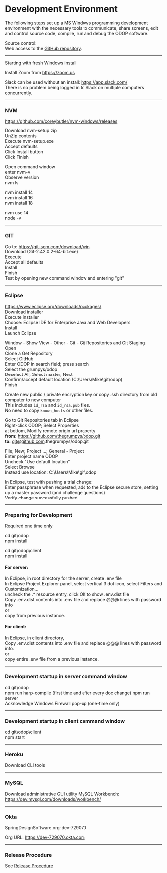 # Development Environment

The following steps set up a MS Windows programming development environment with the necessary tools to communicate, share screens, edit and control source code, compile, run and debug the ODOP software.

Source control:  
Web access to the [GitHub repository](https://github.com/thegrumpys/odop).  

_____

Starting with fresh Windows install

Install Zoom from https://zoom.us


Slack can be used without an install: https://app.slack.com/  
There is no problem being logged in to Slack on multiple computers concurrently.

_____

### NVM

https://github.com/coreybutler/nvm-windows/releases

Download nvm-setup.zip  
UnZip contents  
Execute nvm-setup.exe  
Accept defaults  
Click Install button  
Click Finish  

Open command window  
enter nvm-v  
Observe version  
nvm ls  

nvm install 14  
nvm install 16  
nvm install 18  

nvm use 14  
node -v  

_____

### GIT

Go to: https://git-scm.com/download/win  
Download (Git-2.42.0.2-64-bit.exe)  
Execute  
Accept all defaults  
Install  
Finish  
Test by opening new command window and entering "git"  

_____

### Eclipse  

https://www.eclipse.org/downloads/packages/  
Download installer  
Execute installer  
Choose: Eclipse IDE for Enterprise Java and Web Developers  
Install  
Launch Eclipse  

Window - Show View - Other - Git - Git Repositories and Git Staging  
Open  
Clone a Get Repository  
Select GitHub  
Enter ODOP in search field; press search  
Select the grumpys/odop  
Deselect All; Select master; Next  
Confirm/accept default location (C:\Users\Mike\git\odop)  
Finish  

Create new public / private encryption key or 
copy .ssh directory from old computer to new computer  
This includes `id_rsa` and `id_rsa.pub` files.  
No need to copy `known_hosts` or other files.  

Go to Git Repositories tab in Eclipse  
Right-click ODOP; Select Properties  
at bottom, Modify remote origin url property  
**from:** https://github.com/thegrumpys/odop.git  
**to:** git@github.com:thegrumpys/odop.git 

File; New; Project ...; General - Project  
Enter project name ODOP  
Uncheck "Use default location"  
Select Browse  
Instead use location: C:\Users\Mike\git\odop  

In Eclipse, test with pushing a trial change:  
Enter passphrase when requested, 
add to the Eclipse secure store, setting up a master password (and challenge questions)  
Verify change successfully pushed.  

<!---
Configuration change to make searches faster
-->

_____

### Preparing for Development  

Required one time only

<!---
What ever happened to the npm init ?  
-->

cd git\odop  
npm install  

cd git\odop\client  
npm install  

#### For server:
In Eclipse, in root directory for the server, create .env file  
In Eclipse Project Explorer panel, 
select vertical 3 dot icon, select Filters and Customization...  
uncheck the .* resource entry, click OK to show .env.dist file  
Copy .env.dist contents into .env file and replace @@@ lines with password info  
or  
copy from previous instance.  

#### For client:  
In Eclipse, in client directory,  
Copy .env.dist contents into .env file and 
replace @@@ lines with password info.  
or  
copy entire .env file from a previous instance.  

_____

### Development startup in server command window  

cd git\odop  
npm run harp-compile  (first time and after every doc change)
npm run server  
Acknowledge Windows Firewall pop-up  (one-time only)  

_____

### Development startup in client command window  

cd git\odop\client  
npm start



_____

### Heroku  

Download CLI tools




_____

### MySQL  

Download administrative GUI utility MySQL Workbench:
https://dev.mysql.com/downloads/workbench/



_____

### Okta  

SpringDesignSoftware.org-dev-729070  

Org URL: https://dev-729070.okta.com  

_____

### Release Procedure

See [Release Procedure](release.html)


